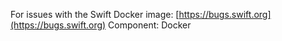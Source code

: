 For issues with the Swift Docker image: [https://bugs.swift.org](https://bugs.swift.org) Component: Docker
